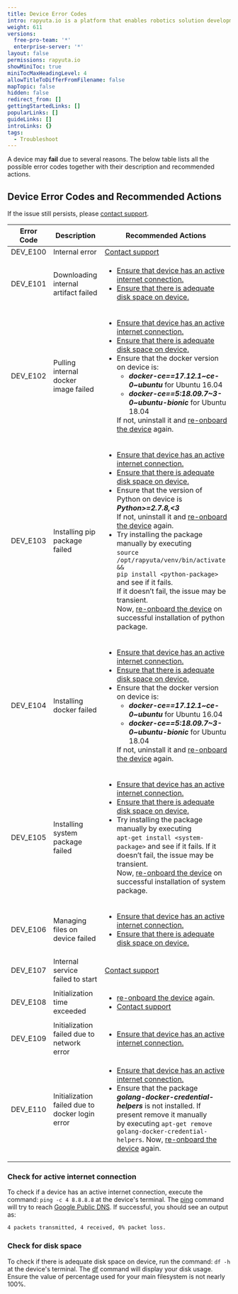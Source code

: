 ```yaml
---
title: Device Error Codes
intro: rapyuta.io is a platform that enables robotics solution development by providing the necessary software infrastructure and facilitating the interaction between multiple stakeholders who contribute to the solution development.
weight: 611
versions:
  free-pro-team: '*'
  enterprise-server: '*'
layout: false
permissions: rapyuta.io
showMiniToc: true
miniTocMaxHeadingLevel: 4
allowTitleToDifferFromFilename: false
mapTopic: false
hidden: false
redirect_from: []
gettingStartedLinks: []
popularLinks: []
guideLinks: []
introLinks: {}
tags:
  - Troubleshoot
---
```

A device may **fail** due to several reasons. The below table lists all the possible error codes together with their description and recommended actions.

## Device Error Codes and Recommended Actions

If the issue still persists, please <a href="#" onclick="javascript:FreshWidget.show();">contact support</a>.


<div class="error-code-table-wrapper">
    <table>
        <thead>
            <tr>
                <th>Error Code</th>
                <th>Description</th>
                <th>Recommended Actions</th>
            </tr>
        </thead>
        <tbody>
            <tr>
                <td>DEV_E100</td>
                <td>Internal error</td>
                <td><a href="#" onclick="javascript:FreshWidget.show();" class="highlight">Contact support</a></td>
            </tr>
            <tr>
                <td>DEV_E101</td>
                <td>Downloading internal artifact failed</td>
                <td>
                    <ul>
                        <li><a href="/6_troubleshoot/610_device-onboarding-failure-codes/#check-for-active-internet-connection" class="highlight">Ensure that device has an active internet connection.</a></li>
                        <li><a href="/6_troubleshoot/610_device-onboarding-failure-codes/#check-for-disk-space" class="highlight">Ensure that there is adequate disk space on device.</a></li>
                    </ul>
                </td>
            </tr>
            <tr>
                <td>DEV_E102</td>
                <td>Pulling internal docker image failed</td>
                <td>
                    <ul>
                        <li><a href="/6_troubleshoot/610_device-onboarding-failure-codes/#check-for-active-internet-connection" class="highlight">Ensure that device has an active internet connection.</a></li>
                        <li><a href="/6_troubleshoot/610_device-onboarding-failure-codes/#check-for-disk-space" class="highlight">Ensure that there is adequate disk space on device.</a></li>
                        <li>Ensure that the docker version on device is:
                            <ul>
                                <li><strong><em>docker-ce==17.12.1~ce-0~ubuntu</em></strong> for Ubuntu 16.04</li>
                                <li><strong><em>docker-ce==5:18.09.7~3-0~ubuntu-bionic</em></strong> for Ubuntu 18.04</li>
                            </ul>If not, uninstall it and <a href="/6_troubleshoot/612_reonboarding-devices/" class="highlight">re-onboard the device</a> again.</li>
                    </ul>
                </td>
            </tr>
            <tr>
                <td>DEV_E103</td>
                <td>Installing pip package failed</td>
                <td>
                    <ul>
                        <li><a href="/6_troubleshoot/610_device-onboarding-failure-codes/#check-for-active-internet-connection" class="highlight">Ensure that device has an active internet connection.</a></li>
                        <li><a href="/6_troubleshoot/610_device-onboarding-failure-codes/#check-for-disk-space" class="highlight">Ensure that there is adequate disk space on device.</a></li>
                        <li>Ensure that the version of Python on device is <strong><em>Python&gt;=2.7.8,&lt;3</em></strong><br>
                        If not, uninstall it and <a href="/6_troubleshoot/612_reonboarding-devices/" class="highlight">re-onboard the device</a> again.</li>
                        <li>Try installing the package manually by executing<br>
                        <code>source /opt/rapyuta/venv/bin/activate &amp;&amp; <br>pip install &lt;python-package&gt;</code> and see if it fails.<br>
                        If it doesn’t fail, the issue may be transient.<br>
                        Now, <a href="/6_troubleshoot/612_reonboarding-devices/" class="highlight">re-onboard the device</a> on successful installation of python package.</li>
                    </ul>
                </td>
            </tr>
            <tr>
                <td>DEV_E104</td>
                <td>Installing docker failed</td>
                <td>
                    <ul>
                        <li><a href="/6_troubleshoot/610_device-onboarding-failure-codes/#check-for-active-internet-connection" class="highlight">Ensure that device has an active internet connection.</a></li>
                        <li><a href="/6_troubleshoot/610_device-onboarding-failure-codes/#check-for-disk-space" class="highlight">Ensure that there is adequate disk space on device.</a></li>
                        <li>Ensure that the docker version on device is:
                            <ul>
                                <li><strong><em>docker-ce==17.12.1~ce-0~ubuntu</em></strong> for Ubuntu 16.04</li>
                                <li><strong><em>docker-ce==5:18.09.7~3-0~ubuntu-bionic</em></strong> for Ubuntu 18.04</li>
                            </ul>If not, uninstall it and <a href="/6_troubleshoot/612_reonboarding-devices/" class="highlight">re-onboard the device</a> again.</li>
                    </ul>
                </td>
            </tr>
            <tr>
                <td>DEV_E105</td>
                <td>Installing system package failed</td>
                <td>
                    <ul>
                        <li><a href="/6_troubleshoot/610_device-onboarding-failure-codes/#check-for-active-internet-connection" class="highlight">Ensure that device has an active internet connection.</a></li>
                        <li><a href="/6_troubleshoot/610_device-onboarding-failure-codes/#check-for-disk-space" class="highlight">Ensure that there is adequate disk space on device.</a></li>
                        <li>Try installing the package manually by executing<br>
                        <code>apt-get install &lt;system-package&gt;</code> and see if it fails. If it doesn’t fail, the issue may be transient.<br>
                        Now, <a href="/6_troubleshoot/612_reonboarding-devices/" class="highlight">re-onboard the device</a> on successful installation of system package.</li>
                    </ul>
                </td>
            </tr>
            <tr>
                <td>DEV_E106</td>
                <td>Managing files on device failed</td>
                <td>
                    <ul>
                        <li><a href="/6_troubleshoot/610_device-onboarding-failure-codes/#check-for-active-internet-connection" class="highlight">Ensure that device has an active internet connection.</a></li>
                        <li><a href="/6_troubleshoot/610_device-onboarding-failure-codes/#check-for-disk-space" class="highlight">Ensure that there is adequate disk space on device.</a></li>
                    </ul>
                </td>
            </tr>
            <tr>
                <td>DEV_E107</td>
                <td>Internal service failed to start</td>
                <td><a href="#" onclick="javascript:FreshWidget.show();" class="highlight">Contact support</a></td>
            </tr>
            <tr>
                <td>DEV_E108</td>
                <td>Initialization time exceeded</td>
                <td>
                    <ul>
                        <li><a href="/6_troubleshoot/612_reonboarding-devices/" class="highlight">re-onboard the device</a> again.</li>
                        <li><a href="#" onclick="javascript:FreshWidget.show();" class="highlight">Contact support</a></li>
                    </ul>
                </td>
            </tr>
            <tr>
                <td>DEV_E109</td>
                <td>Initialization failed due to network error</td>
                <td>
                    <ul>
                        <li><a href="/6_troubleshoot/610_device-onboarding-failure-codes/#check-for-active-internet-connection" class="highlight">Ensure that device has an active internet connection.</a></li>
                    </ul>
                </td>
            </tr>
            <tr>
                <td>DEV_E110</td>
                <td>Initialization failed due to docker login error</td>
                <td>
                    <ul>
                        <li><a href="/6_troubleshoot/610_device-onboarding-failure-codes/#check-for-active-internet-connection" class="highlight">Ensure that device has an active internet connection.</a></li>
                        <li>Ensure that the package <strong><em>golang-docker-credential-helpers</em></strong> is not installed. If present remove it manually <br>
                        by executing <code>apt-get remove golang-docker-credential-helpers</code>. Now, <a href="/6_troubleshoot/612_reonboarding-devices/" class="highlight">re-onboard the device</a> again.</li>
                    </ul>
                </td>
            </tr>
        </tbody>
    </table>
</div>

### Check for active internet connection

  To check if a device has an active internet connection, execute the command: `ping -c 4 8.8.8.8` at the device's terminal. The [ping](https://linux.die.net/man/8/ping) command will try to reach [Google Public DNS](https://en.wikipedia.org/wiki/Google_Public_DNS). If successful, you should see an output as:

```bash
4 packets transmitted, 4 received, 0% packet loss.
```



### Check for disk space

  To check if there is adequate disk space on device, run the command: `df -h` at the device's terminal. The [df](https://linux.die.net/man/1/df) command will display your disk usage. Ensure the value of percentage used for your main filesystem is not nearly 100%.
